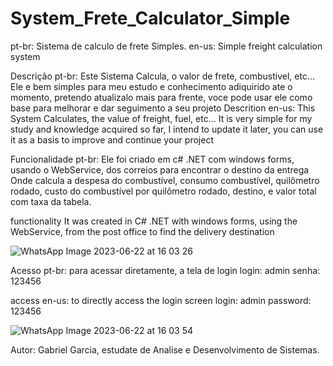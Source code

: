 
# System_Frete_Calculator_Simple
pt-br: Sistema de calculo de frete Simples. en-us: Simple freight calculation system

Descrição
pt-br: 
Este Sistema Calcula, o valor de frete, combustivel, etc...
Ele e bem simples para meu estudo e conhecimento adiquirido ate o momento,
pretendo atualizalo mais para frente, voce pode usar ele como base para melhorar e dar seguimento a seu projeto
Descrition
en-us:
This System Calculates, the value of freight, fuel, etc...
It is very simple for my study and knowledge acquired so far,
I intend to update it later, you can use it as a basis to improve and continue your project

Funcionalidade
pt-br:
Ele foi criado em c# .NET
com windows forms,
usando o WebService, dos correios para encontrar o destino da entrega
Onde calcula a despesa do combustível, consumo combustível, quilômetro rodado,
custo do combustível por quilômetro rodado, destino, e valor total com taxa da tabela.

functionality
It was created in C# .NET
with windows forms,
using the WebService, from the post office to find the delivery destination

![WhatsApp Image 2023-06-22 at 16 03 26](https://github.com/gabrielgarcia96/System_Frete_Calculator_Simple/assets/117041401/3b5364bf-1b87-42e4-b586-63622a4c098c)


Acesso
pt-br:
para acessar diretamente, a tela de login
login: admin
senha: 123456

access
en-us:
to directly access the login screen
login: admin
password: 123456

![WhatsApp Image 2023-06-22 at 16 03 54](https://github.com/gabrielgarcia96/System_Frete_Calculator_Simple/assets/117041401/26f21c9c-beb7-4b68-857c-a1f120a93b81)



Autor:
Gabriel Garcia, estudate de Analise e Desenvolvimento de Sistemas. 



